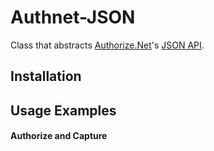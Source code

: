 # Authnet-JSON

Class that abstracts [Authorize.Net](http://www.authorize.net/)'s [JSON API](http://developer.authorize.net/api/reference/).

## Installation



## Usage Examples

#### Authorize and Capture

